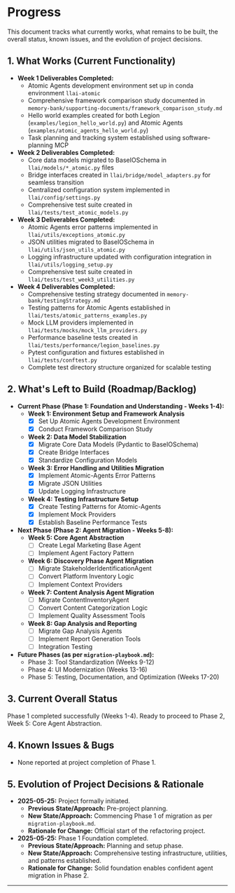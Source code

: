 # Progress

This document tracks what currently works, what remains to be built, the overall status, known issues, and the evolution of project decisions.

## 1. What Works (Current Functionality)
*   **Week 1 Deliverables Completed:**
    *   Atomic Agents development environment set up in conda environment `llai-atomic`
    *   Comprehensive framework comparison study documented in `memory-bank/supporting-documents/framework_comparison_study.md`
    *   Hello world examples created for both Legion (`examples/legion_hello_world.py`) and Atomic Agents (`examples/atomic_agents_hello_world.py`)
    *   Task planning and tracking system established using software-planning MCP
*   **Week 2 Deliverables Completed:**
    *   Core data models migrated to BaseIOSchema in `llai/models/*_atomic.py` files
    *   Bridge interfaces created in `llai/bridge/model_adapters.py` for seamless transition
    *   Centralized configuration system implemented in `llai/config/settings.py`
    *   Comprehensive test suite created in `llai/tests/test_atomic_models.py`
*   **Week 3 Deliverables Completed:**
    *   Atomic Agents error patterns implemented in `llai/utils/exceptions_atomic.py`
    *   JSON utilities migrated to BaseIOSchema in `llai/utils/json_utils_atomic.py`
    *   Logging infrastructure updated with configuration integration in `llai/utils/logging_setup.py`
    *   Comprehensive test suite created in `llai/tests/test_week3_utilities.py`
*   **Week 4 Deliverables Completed:**
    *   Comprehensive testing strategy documented in `memory-bank/testingStrategy.md`
    *   Testing patterns for Atomic Agents established in `llai/tests/atomic_patterns_examples.py`
    *   Mock LLM providers implemented in `llai/tests/mocks/mock_llm_providers.py`
    *   Performance baseline tests created in `llai/tests/performance/legion_baselines.py`
    *   Pytest configuration and fixtures established in `llai/tests/conftest.py`
    *   Complete test directory structure organized for scalable testing

## 2. What's Left to Build (Roadmap/Backlog)
*   **Current Phase (Phase 1: Foundation and Understanding - Weeks 1-4):**
    *   **Week 1: Environment Setup and Framework Analysis**
        *   [x] Set Up Atomic Agents Development Environment
        *   [x] Conduct Framework Comparison Study
    *   **Week 2: Data Model Stabilization**
        *   [x] Migrate Core Data Models (Pydantic to BaseIOSchema)
        *   [x] Create Bridge Interfaces
        *   [x] Standardize Configuration Models
    *   **Week 3: Error Handling and Utilities Migration**
        *   [x] Implement Atomic-Agents Error Patterns
        *   [x] Migrate JSON Utilities
        *   [x] Update Logging Infrastructure
    *   **Week 4: Testing Infrastructure Setup**
        *   [x] Create Testing Patterns for Atomic-Agents
        *   [x] Implement Mock Providers
        *   [x] Establish Baseline Performance Tests
*   **Next Phase (Phase 2: Agent Migration - Weeks 5-8):**
    *   **Week 5: Core Agent Abstraction**
        *   [ ] Create Legal Marketing Base Agent
        *   [ ] Implement Agent Factory Pattern
    *   **Week 6: Discovery Phase Agent Migration**
        *   [ ] Migrate StakeholderIdentificationAgent
        *   [ ] Convert Platform Inventory Logic
        *   [ ] Implement Context Providers
    *   **Week 7: Content Analysis Agent Migration**
        *   [ ] Migrate ContentInventoryAgent
        *   [ ] Convert Content Categorization Logic
        *   [ ] Implement Quality Assessment Tools
    *   **Week 8: Gap Analysis and Reporting**
        *   [ ] Migrate Gap Analysis Agents
        *   [ ] Implement Report Generation Tools
        *   [ ] Integration Testing
*   **Future Phases (as per `migration-playbook.md`):**
    *   Phase 3: Tool Standardization (Weeks 9-12)
    *   Phase 4: UI Modernization (Weeks 13-16)
    *   Phase 5: Testing, Documentation, and Optimization (Weeks 17-20)

## 3. Current Overall Status
Phase 1 completed successfully (Weeks 1-4). Ready to proceed to Phase 2, Week 5: Core Agent Abstraction.

## 4. Known Issues & Bugs
*   None reported at project completion of Phase 1.

## 5. Evolution of Project Decisions & Rationale
*   **2025-05-25:** Project formally initiated.
    *   **Previous State/Approach:** Pre-project planning.
    *   **New State/Approach:** Commencing Phase 1 of migration as per `migration-playbook.md`.
    *   **Rationale for Change:** Official start of the refactoring project.
*   **2025-05-25:** Phase 1 Foundation completed.
    *   **Previous State/Approach:** Planning and setup phase.
    *   **New State/Approach:** Comprehensive testing infrastructure, utilities, and patterns established.
    *   **Rationale for Change:** Solid foundation enables confident agent migration in Phase 2.

---
